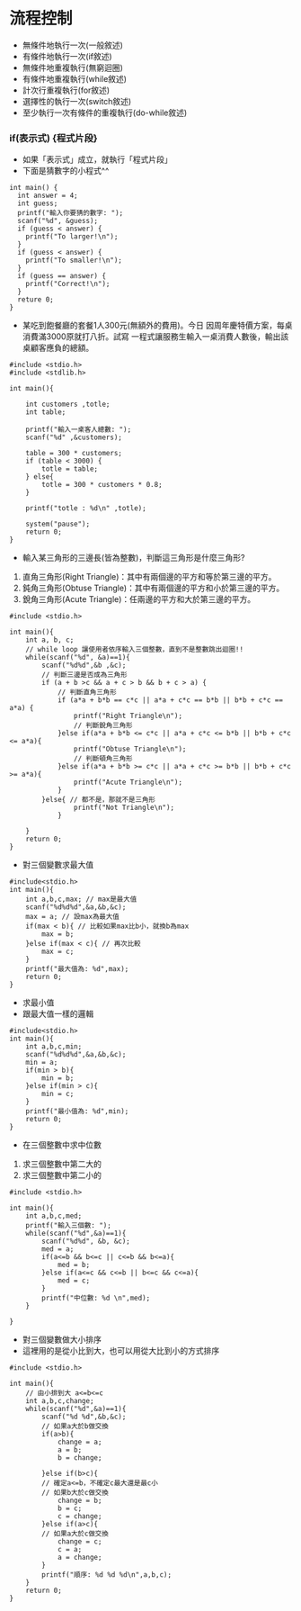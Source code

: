 # 流程控制
- 無條件地執行一次(一般敘述)
- 有條件地執行一次(if敘述)
- 無條件地重複執行(無窮迴圈)
- 有條件地重複執行(while敘述)
- 計次行重複執行(for敘述)
- 選擇性的執行一次(switch敘述)
- 至少執行一次有條件的重複執行(do-while敘述)
### if(表示式) {程式片段}
- 如果「表示式」成立，就執行「程式片段」
- 下面是猜數字的小程式^^
```
int main() {
  int answer = 4;
  int guess;
  printf("輸入你要猜的數字: ");
  scanf("%d", &guess);
  if (guess < answer) {
    printf("To larger!\n");
  }
  if (guess < answer) {
    printf("To smaller!\n");
  }
  if (guess == answer) {
    printf("Correct!\n");
  }
  reture 0;
}

```
- 某吃到飽餐廳的套餐1人300元(無額外的費用)。今日
因周年慶特價方案，每桌消費滿3000原就打八折。試寫
一程式讓服務生輸入一桌消費人數後，輸出該桌顧客應負的總額。
```
#include <stdio.h>
#include <stdlib.h>

int main(){

	int customers ,totle;
	int table;
	
	printf("輸入一桌客人總數: ");
	scanf("%d" ,&customers);
	
	table = 300 * customers;
	if (table < 3000) {
		totle = table;
	} else{
		totle = 300 * customers * 0.8;
	}
	
	printf("totle : %d\n" ,totle);

	system("pause");
	return 0;
}

```
- 輸入某三角形的三邊長(皆為整數)，判斷這三角形是什麼三角形?
1. 直角三角形(Right Triangle)：其中有兩個邊的平方和等於第三邊的平方。
2. 鈍角三角形(Obtuse Triangle)：其中有兩個邊的平方和小於第三邊的平方。
3. 銳角三角形(Acute Triangle)：任兩邊的平方和大於第三邊的平方。
```
#include <stdio.h>

int main(){
	int a, b, c;
	// while loop 讓使用者依序輸入三個整數，直到不是整數跳出迴圈!!
	while(scanf("%d", &a)==1){  
		scanf("%d%d",&b ,&c);
		// 判斷三邊是否成為三角形
		if (a + b >c && a + c > b && b + c > a) {
			// 判斷直角三角形
			if (a*a + b*b == c*c || a*a + c*c == b*b || b*b + c*c == a*a) {
				printf("Right Triangle\n");
				// 判斷銳角三角形
			}else if(a*a + b*b <= c*c || a*a + c*c <= b*b || b*b + c*c <= a*a){
				printf("Obtuse Triangle\n");
				// 判斷頓角三角形
			}else if(a*a + b*b >= c*c || a*a + c*c >= b*b || b*b + c*c >= a*a){
				printf("Acute Triangle\n");
			}
		}else{ // 都不是，那就不是三角形
				printf("Not Triangle\n");
			}
		
	}
	return 0;
}

```

- 對三個變數求最大值
```
#include<stdio.h>
int main(){
	int a,b,c,max; // max是最大值
	scanf("%d%d%d",&a,&b,&c);
	max = a; // 設max為最大值
	if(max < b){ // 比較如果max比b小，就換b為max
		max = b;
	}else if(max < c){ // 再次比較
		max = c;
	}
	printf("最大值為: %d",max);
	return 0;
}
```
- 求最小值
- 跟最大值一樣的邏輯
```
#include<stdio.h>
int main(){
	int a,b,c,min;
	scanf("%d%d%d",&a,&b,&c);
	min = a;
	if(min > b){
		min = b;
	}else if(min > c){
		min = c;
	}
	printf("最小值為: %d",min);
	return 0;
}
```
- 在三個整數中求中位數
1. 求三個整數中第二大的
2. 求三個整數中第二小的
```
#include <stdio.h>

int main(){
	int a,b,c,med;
	printf("輸入三個數: ");
	while(scanf("%d",&a)==1){
		scanf("%d%d", &b, &c);
		med = a;
		if(a<=b && b<=c || c<=b && b<=a){
			med = b;
		}else if(a<=c && c<=b || b<=c && c<=a){
			med = c;
		}
		printf("中位數: %d \n",med);
	}
	
}

```
- 對三個變數做大小排序
- 這裡用的是從小比到大，也可以用從大比到小的方式排序
```
#include <stdio.h>

int main(){
	// 由小排到大 a<=b<=c
	int a,b,c,change;
	while(scanf("%d",&a)==1){
		scanf("%d %d",&b,&c);
		// 如果a大於b做交換 
		if(a>b){
			change = a;
			a = b;
			b = change;
		
		}else if(b>c){
		// 確定a<=b，不確定c最大還是最c小 
		// 如果b大於c做交換 
			change = b;
			b = c;
			c = change;
		}else if(a>c){
		// 如果a大於c做交換 
			change = c;
			c = a;
			a = change;
		}
		printf("順序: %d %d %d\n",a,b,c);
	}
	return 0;
}
```
